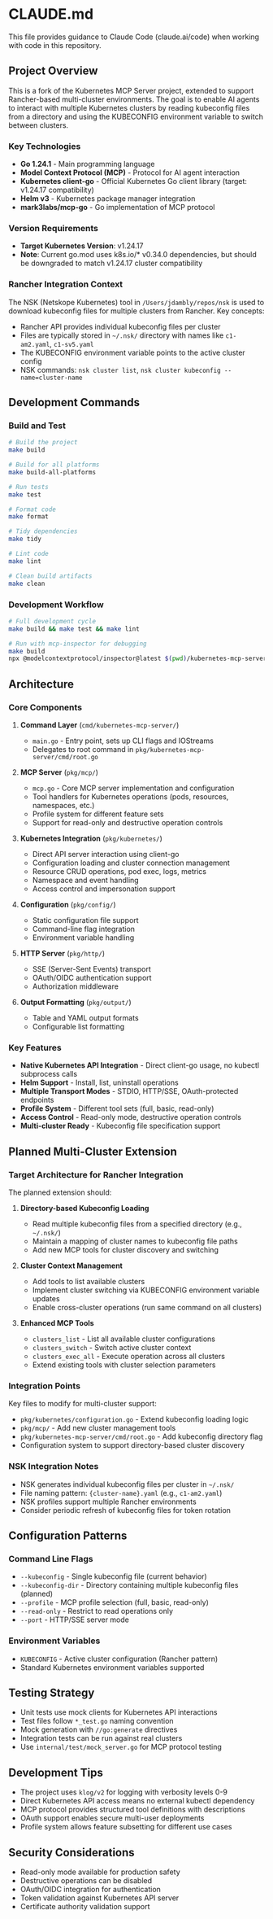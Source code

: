 # CLAUDE.md

This file provides guidance to Claude Code (claude.ai/code) when working with code in this repository.

## Project Overview

This is a fork of the Kubernetes MCP Server project, extended to support Rancher-based multi-cluster environments. The goal is to enable AI agents to interact with multiple Kubernetes clusters by reading kubeconfig files from a directory and using the KUBECONFIG environment variable to switch between clusters.

### Key Technologies
- **Go 1.24.1** - Main programming language
- **Model Context Protocol (MCP)** - Protocol for AI agent interaction
- **Kubernetes client-go** - Official Kubernetes Go client library (target: v1.24.17 compatibility)
- **Helm v3** - Kubernetes package manager integration
- **mark3labs/mcp-go** - Go implementation of MCP protocol

### Version Requirements
- **Target Kubernetes Version**: v1.24.17
- **Note**: Current go.mod uses k8s.io/* v0.34.0 dependencies, but should be downgraded to match v1.24.17 cluster compatibility

### Rancher Integration Context
The NSK (Netskope Kubernetes) tool in `/Users/jdambly/repos/nsk` is used to download kubeconfig files for multiple clusters from Rancher. Key concepts:
- Rancher API provides individual kubeconfig files per cluster
- Files are typically stored in `~/.nsk/` directory with names like `c1-am2.yaml`, `c1-sv5.yaml`
- The KUBECONFIG environment variable points to the active cluster config
- NSK commands: `nsk cluster list`, `nsk cluster kubeconfig --name=cluster-name`

## Development Commands

### Build and Test
```bash
# Build the project
make build

# Build for all platforms
make build-all-platforms

# Run tests
make test

# Format code
make format

# Tidy dependencies
make tidy

# Lint code
make lint

# Clean build artifacts
make clean
```

### Development Workflow
```bash
# Full development cycle
make build && make test && make lint

# Run with mcp-inspector for debugging
make build
npx @modelcontextprotocol/inspector@latest $(pwd)/kubernetes-mcp-server
```

## Architecture

### Core Components

1. **Command Layer** (`cmd/kubernetes-mcp-server/`)
   - `main.go` - Entry point, sets up CLI flags and IOStreams
   - Delegates to root command in `pkg/kubernetes-mcp-server/cmd/root.go`

2. **MCP Server** (`pkg/mcp/`)
   - `mcp.go` - Core MCP server implementation and configuration
   - Tool handlers for Kubernetes operations (pods, resources, namespaces, etc.)
   - Profile system for different feature sets
   - Support for read-only and destructive operation controls

3. **Kubernetes Integration** (`pkg/kubernetes/`)
   - Direct API server interaction using client-go
   - Configuration loading and cluster connection management
   - Resource CRUD operations, pod exec, logs, metrics
   - Namespace and event handling
   - Access control and impersonation support

4. **Configuration** (`pkg/config/`)
   - Static configuration file support
   - Command-line flag integration
   - Environment variable handling

5. **HTTP Server** (`pkg/http/`)
   - SSE (Server-Sent Events) transport
   - OAuth/OIDC authentication support
   - Authorization middleware

6. **Output Formatting** (`pkg/output/`)
   - Table and YAML output formats
   - Configurable list formatting

### Key Features
- **Native Kubernetes API Integration** - Direct client-go usage, no kubectl subprocess calls
- **Helm Support** - Install, list, uninstall operations
- **Multiple Transport Modes** - STDIO, HTTP/SSE, OAuth-protected endpoints
- **Profile System** - Different tool sets (full, basic, read-only)
- **Access Control** - Read-only mode, destructive operation controls
- **Multi-cluster Ready** - Kubeconfig file specification support

## Planned Multi-Cluster Extension

### Target Architecture for Rancher Integration

The planned extension should:

1. **Directory-based Kubeconfig Loading**
   - Read multiple kubeconfig files from a specified directory (e.g., `~/.nsk/`)
   - Maintain a mapping of cluster names to kubeconfig file paths
   - Add new MCP tools for cluster discovery and switching

2. **Cluster Context Management**
   - Add tools to list available clusters
   - Implement cluster switching via KUBECONFIG environment variable updates
   - Enable cross-cluster operations (run same command on all clusters)

3. **Enhanced MCP Tools**
   - `clusters_list` - List all available cluster configurations
   - `clusters_switch` - Switch active cluster context
   - `clusters_exec_all` - Execute operation across all clusters
   - Extend existing tools with cluster selection parameters

### Integration Points

Key files to modify for multi-cluster support:
- `pkg/kubernetes/configuration.go` - Extend kubeconfig loading logic
- `pkg/mcp/` - Add new cluster management tools
- `pkg/kubernetes-mcp-server/cmd/root.go` - Add kubeconfig directory flag
- Configuration system to support directory-based cluster discovery

### NSK Integration Notes
- NSK generates individual kubeconfig files per cluster in `~/.nsk/`
- File naming pattern: `{cluster-name}.yaml` (e.g., `c1-am2.yaml`)
- NSK profiles support multiple Rancher environments
- Consider periodic refresh of kubeconfig files for token rotation

## Configuration Patterns

### Command Line Flags
- `--kubeconfig` - Single kubeconfig file (current behavior)
- `--kubeconfig-dir` - Directory containing multiple kubeconfig files (planned)
- `--profile` - MCP profile selection (full, basic, read-only)
- `--read-only` - Restrict to read operations only
- `--port` - HTTP/SSE server mode

### Environment Variables
- `KUBECONFIG` - Active cluster configuration (Rancher pattern)
- Standard Kubernetes environment variables supported

## Testing Strategy

- Unit tests use mock clients for Kubernetes API interactions
- Test files follow `*_test.go` naming convention
- Mock generation with `//go:generate` directives
- Integration tests can be run against real clusters
- Use `internal/test/mock_server.go` for MCP protocol testing

## Development Tips

- The project uses `klog/v2` for logging with verbosity levels 0-9
- Direct Kubernetes API access means no external kubectl dependency
- MCP protocol provides structured tool definitions with descriptions
- OAuth support enables secure multi-user deployments
- Profile system allows feature subsetting for different use cases

## Security Considerations

- Read-only mode available for production safety
- Destructive operations can be disabled
- OAuth/OIDC integration for authentication
- Token validation against Kubernetes API server
- Certificate authority validation support